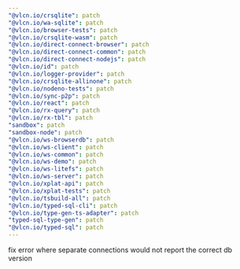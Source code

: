 ```yaml
---
"@vlcn.io/crsqlite": patch
"@vlcn.io/wa-sqlite": patch
"@vlcn.io/browser-tests": patch
"@vlcn.io/crsqlite-wasm": patch
"@vlcn.io/direct-connect-browser": patch
"@vlcn.io/direct-connect-common": patch
"@vlcn.io/direct-connect-nodejs": patch
"@vlcn.io/id": patch
"@vlcn.io/logger-provider": patch
"@vlcn.io/crsqlite-allinone": patch
"@vlcn.io/nodeno-tests": patch
"@vlcn.io/sync-p2p": patch
"@vlcn.io/react": patch
"@vlcn.io/rx-query": patch
"@vlcn.io/rx-tbl": patch
"sandbox": patch
"sandbox-node": patch
"@vlcn.io/ws-browserdb": patch
"@vlcn.io/ws-client": patch
"@vlcn.io/ws-common": patch
"@vlcn.io/ws-demo": patch
"@vlcn.io/ws-litefs": patch
"@vlcn.io/ws-server": patch
"@vlcn.io/xplat-api": patch
"@vlcn.io/xplat-tests": patch
"@vlcn.io/tsbuild-all": patch
"@vlcn.io/typed-sql-cli": patch
"@vlcn.io/type-gen-ts-adapter": patch
"typed-sql-type-gen": patch
"@vlcn.io/typed-sql": patch
---
```


fix error where separate connections would not report the correct db version
